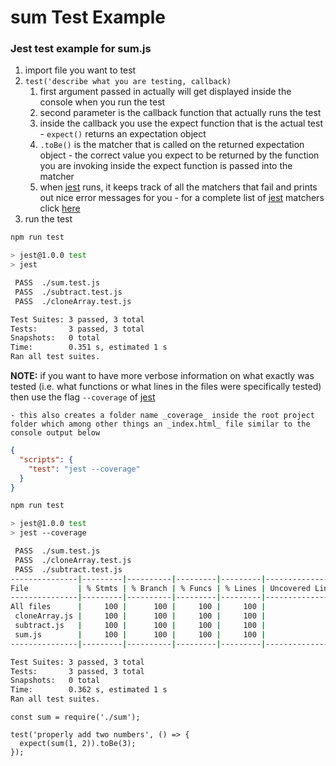 # sum Test Example

###  Jest test example for sum.js

1. import file you want to test
1. `test('describe what you are testing, callback)`
   1. first argument passed in actually will get displayed inside the console when you run the test
   1. second parameter is the callback function that actually runs the test
   1. inside the callback you use the expect function that is the actual test - `expect()` returns an expectation object
   1. `.toBe()` is the matcher that is called on the returned expectation object - the correct value you expect to be returned by the function you are invoking inside the expect function is passed into the matcher
   1. when [jest](https://jestjs.io/) runs, it keeps track of all the matchers that fail and prints out nice error messages for you - for a complete list of [jest](https://jestjs.io/) matchers click [here](https://jestjs.io/)
1. run the test

```bash
npm run test

> jest@1.0.0 test
> jest

 PASS  ./sum.test.js
 PASS  ./subtract.test.js
 PASS  ./cloneArray.test.js

Test Suites: 3 passed, 3 total
Tests:       3 passed, 3 total
Snapshots:   0 total
Time:        0.351 s, estimated 1 s
Ran all test suites.
```

**NOTE:** if you want to have more verbose information on what exactly was tested (i.e. what functions or what lines in the files were specifically tested) then use the flag `--coverage` of [jest](https://jestjs.io/)

    - this also creates a folder name _coverage_ inside the root project folder which among other things an _index.html_ file similar to the console output below

```json
{
  "scripts": {
    "test": "jest --coverage"
  }
}
```

```bash
npm run test

> jest@1.0.0 test
> jest --coverage

 PASS  ./sum.test.js
 PASS  ./cloneArray.test.js
 PASS  ./subtract.test.js
---------------|---------|----------|---------|---------|-------------------
File           | % Stmts | % Branch | % Funcs | % Lines | Uncovered Line
---------------|---------|----------|---------|---------|-------------------
All files      |     100 |      100 |     100 |     100 |
 cloneArray.js |     100 |      100 |     100 |     100 |
 subtract.js   |     100 |      100 |     100 |     100 |
 sum.js        |     100 |      100 |     100 |     100 |
---------------|---------|----------|---------|---------|-------------------

Test Suites: 3 passed, 3 total
Tests:       3 passed, 3 total
Snapshots:   0 total
Time:        0.362 s, estimated 1 s
Ran all test suites.
```

```nodejs
const sum = require('./sum');

test('properly add two numbers', () => {
  expect(sum(1, 2)).toBe(3);
});
```
